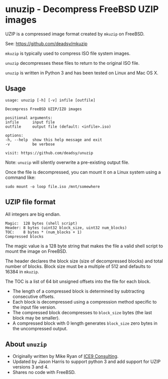 # unuzip - Decompress FreeBSD UZIP images

UZIP is a compressed image format created by `mkuzip` on FreeBSD.

See: https://github.com/deadsy/mkuzip

`mkuzip` is typically used to compress ISO file system images.

`unuzip` decompresses these files to return to the original ISO file.

`unuzip` is written in Python 3 and has been tested on Linux and Mac OS X.

## Usage

    usage: unuzip [-h] [-v] infile [outfile]

    Decompress FreeBSD UZIP/IZO images

    positional arguments:
    infile      input file
    outfile     output file (default: <infile>.iso)

    options:
    -h, --help  show this help message and exit
    -v          be verbose

    visit: https://github.com/deadsy/unuzip

Note: `unuzip` will silently overwrite a pre-existing output file.

Once the file is decompressed, you can mount it on a Linux system using a command like:

    sudo mount -o loop file.iso /mnt/somewhere

## UZIP file format

All integers are big endian.

    Magic:  128 bytes (shell script)
    Header: 8 bytes (uint32 block_size, uint32 num_blocks)
    TOC:    8 bytes * (num_blocks + 1)
    Compressed blocks

The magic value is a 128 byte string that makes the file a valid shell script to mount the image on FreeBSD.

The header declares the block size (size of decompressed blocks) and total number of blocks.
Block size must be a multiple of 512 and defaults to 16384 in `mkuzip`.

The TOC is a list of 64 bit unsigned offsets into the file for each block.
 * The length of a compressed block is determined by subtracting consecutive offsets.
 * Each block is decompressed using a compression method specific to the input file version.
 * The compressed block decompresses to `block_size` bytes (the last block may be smaller).
 * A compressed block with 0 length generates `block_size` zero bytes in the uncompressed output.

## About `unuzip`

 * Originally written by Mike Ryan of [ICE9 Consulting](https://ice9.us).
 * Updated by Jason Harris to support python 3 and add support for UZIP versions 3 and 4.
 * Shares no code with FreeBSD.
